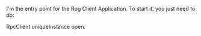 I'm the entry point for the Rpg Client Application.
To start  it, you just need to do: 

RpcClient uniqueInstance open.